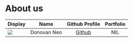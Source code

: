 # About us

Display |    Name     | Github Profile | Portfolio 
--------|:-----------:|:--------------:|:---------:
![](https://via.placeholder.com/100.png?text=Photo) | Donovan Neo | [Github](/https://github.com/xenthm) | NIL

